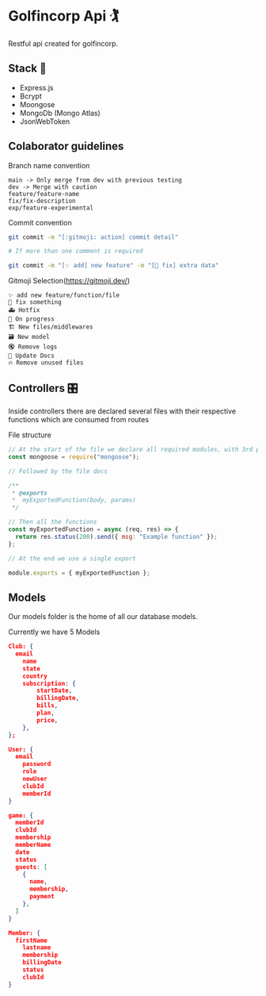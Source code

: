 # Golfincorp Api 🏌️

Restful api created for golfincorp.

## **Stack 🔰**

- Express.js
- Bcrypt
- Moongose
- MongoDb (Mongo Atlas)
- JsonWebToken

## Colaborator guidelines

Branch name convention

```
main -> Only merge from dev with previous testing
dev -> Merge with caution
feature/feature-name
fix/fix-description
exp/feature-experimental
```

Commit convention

```bash
git commit -m "[:gitmoji: action] commit detail"

# If more than one comment is required

git commit -m "[✨ add] new feature" -m "[🔧 fix] extra data"
```

Gitmoji Selection(https://gitmoji.dev/)

```
✨ add new feature/function/file
🔧 fix something
🚑 Hotfix
🚧 On progress
🏗️ New files/middlewares
🗃️ New model
🔇 Remove logs
📝 Update Docs
🔥 Remove unused files
```

## Controllers 🎛️

Inside controllers there are declared several files with their respective functions which are consumed from routes

File structure

```js
// At the start of the file we declare all required modules, with 3rd party first, then local modules
const mongoose = require("mongoose");

// Followed by the file docs

/**
 * @exports
 *  myExportedFunction(body, params)
 */

// Then all the functions
const myExportedFunction = async (req, res) => {
  return res.status(200).send({ msg: "Example function" });
};

// At the end we use a single export

module.exports = { myExportedFunction };
```

## Models

Our models folder is the home of all our database models.

Currently we have 5 Models

```json
Club: {
  email
	name
	state
	country
	subscription: {
		startDate,
		billingDate,
		bills,
		plan,
		price,
	},
};

User: {
  email
	password
	role
	newUser
	clubId
	memberId
}

game: {
  memberId
  clubId
  membership
  memberName
  date
  status
  guests: [
    {
      name,
      membership,
      payment
    },
  ]
}

Member: {
  firstName
	lastname
	membership
	billingDate
	status
	clubId
}
```
